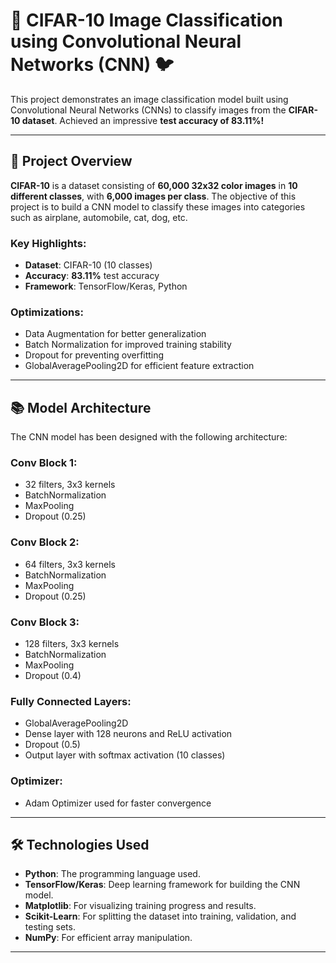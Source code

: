 # 🚗 **CIFAR-10 Image Classification using Convolutional Neural Networks (CNN)** 🐦

This project demonstrates an image classification model built using Convolutional Neural Networks (CNNs) to classify images from the **CIFAR-10 dataset**. Achieved an impressive **test accuracy of 83.11%!**

---

## 🚀 **Project Overview**

**CIFAR-10** is a dataset consisting of **60,000 32x32 color images** in **10 different classes**, with **6,000 images per class**. The objective of this project is to build a CNN model to classify these images into categories such as airplane, automobile, cat, dog, etc.

### **Key Highlights**:

- **Dataset**: CIFAR-10 (10 classes)
- **Accuracy**: **83.11%** test accuracy
- **Framework**: TensorFlow/Keras, Python

### **Optimizations**:

- Data Augmentation for better generalization
- Batch Normalization for improved training stability
- Dropout for preventing overfitting
- GlobalAveragePooling2D for efficient feature extraction

---

## 📚 **Model Architecture**

The CNN model has been designed with the following architecture:

### **Conv Block 1**:

- 32 filters, 3x3 kernels
- BatchNormalization
- MaxPooling
- Dropout (0.25)

### **Conv Block 2**:

- 64 filters, 3x3 kernels
- BatchNormalization
- MaxPooling
- Dropout (0.25)

### **Conv Block 3**:

- 128 filters, 3x3 kernels
- BatchNormalization
- MaxPooling
- Dropout (0.4)

### **Fully Connected Layers**:

- GlobalAveragePooling2D
- Dense layer with 128 neurons and ReLU activation
- Dropout (0.5)
- Output layer with softmax activation (10 classes)

### **Optimizer**:

- Adam Optimizer used for faster convergence

---

## 🛠️ **Technologies Used**

- **Python**: The programming language used.
- **TensorFlow/Keras**: Deep learning framework for building the CNN model.
- **Matplotlib**: For visualizing training progress and results.
- **Scikit-Learn**: For splitting the dataset into training, validation, and testing sets.
- **NumPy**: For efficient array manipulation.

---
